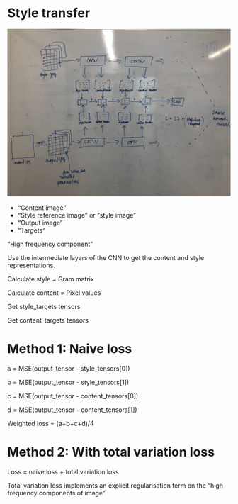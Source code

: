 # Style transfer

![Style transfer workflow](./style-transfer-01.png)

- “Content image”
- “Style reference image” or “style image”
- “Output image”
- “Targets”

“High frequency component”

Use the intermediate layers of the CNN to get the content and style representations.

Calculate style = Gram matrix

Calculate content = Pixel values

Get style_targets tensors

Get content_targets tensors

# **Method 1: Naive loss**

a = MSE(output_tensor - style_tensors[0])

b = MSE(output_tensor - style_tensors[1])

c = MSE(output_tensor - content_tensors[0])

d = MSE(output_tensor - content_tensors[1])

Weighted loss = (a+b+c+d)/4

# **Method 2: With total variation loss**

Loss = naive loss + total variation loss

Total variation loss implements an explicit regularisation term on the “high frequency components of image”
